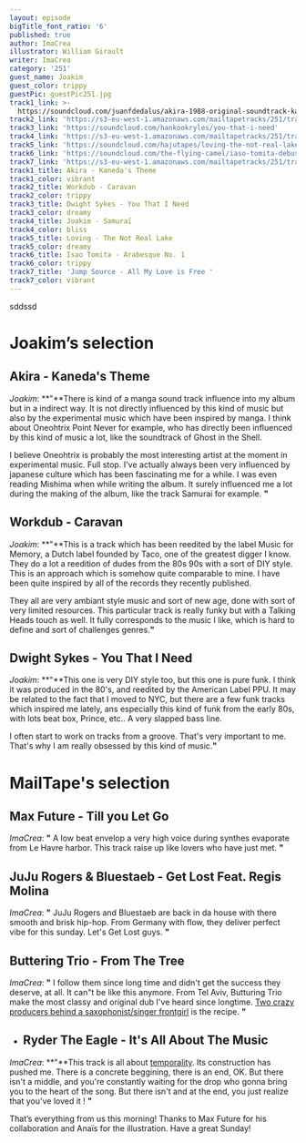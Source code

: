 ```yaml
---
layout: episode
bigTitle_font_ratio: '6'
published: true
author: ImaCrea
illustrator: William Girault
writer: ImaCrea
category: '251'
guest_name: Joakim
guest_color: trippy
guestPic: guestPic251.jpg
track1_link: >-
  https://soundcloud.com/juanfdedalus/akira-1988-original-soundtrack-kanedas-theme
track2_link: 'https://s3-eu-west-1.amazonaws.com/mailtapetracks/251/track2.mp3'
track3_link: 'https://soundcloud.com/hankookryles/you-that-i-need'
track4_link: 'https://s3-eu-west-1.amazonaws.com/mailtapetracks/251/track4.mp3'
track5_link: 'https://soundcloud.com/hajutapes/loving-the-not-real-lake'
track6_link: 'https://soundcloud.com/the-flying-camel/iaso-tomita-debussy-arabesque'
track7_link: 'https://s3-eu-west-1.amazonaws.com/mailtapetracks/251/track7.mp3'
track1_title: Akira - Kaneda's Theme
track1_color: vibrant
track2_title: Workdub - Caravan
track2_color: trippy
track3_title: Dwight Sykes - You That I Need
track3_color: dreamy
track4_title: Joakim - Samuraï
track4_color: bliss
track5_title: Loving - The Not Real Lake
track5_color: dreamy
track6_title: Isao Tomita - Arabesque No. 1
track6_color: trippy
track7_title: 'Jump Source - All My Love is Free '
track7_color: vibrant
---
```

<p id="introduction">sddssd </p>

# Joakim’s selection

## Akira - Kaneda's Theme
_Joakim_: **"**There is kind of a manga sound track influence into my album but in a indirect way. It is not directly influenced by this kind of music but also by the experimental music which have been inspired by manga. I think about Oneohtrix Point Never for example, who has directly been influenced by this kind of music a lot, like the soundtrack of Ghost in the Shell. 

I believe Oneohtrix is probably the most interesting artist at the moment in experimental music. Full stop. I've actually always been very influenced by japanese culture which has been fascinating me for a while. I was even reading Mishima when while writing the album. It surely influenced me a lot during the making of the album, like the track Samurai for example. **"**

## Workdub - Caravan 
_Joakim_: **"**This is a track which has been reedited by the label Music for Memory, a Dutch label founded by Taco, one of the greatest digger I know. They do a lot a reedition of dudes from the 80s 90s with a sort of DIY style. This is an approach which is somehow quite comparable to mine. I have been quite inspired by all of the records they recently published. 

They all are very ambiant style music and sort of new age, done with sort of very limited resources. This particular track is really funky but with a Talking Heads touch as well. It fully corresponds to the music I like, which is hard to define and sort of challenges genres.**"**

## Dwight Sykes - You That I Need
_Joakim_: **"**This one is very DIY style too, but this one is pure funk. I think it was produced in the 80's, and reedited by the American Label PPU. It may be related to the fact that I moved to NYC, but there are a few funk tracks which inspired me lately, ans especially this kind of funk from the early 80s, with lots beat box, Prince, etc.. A very slapped bass line.

I often start to work on tracks from a groove. That's very important to me. That's why I am really obsessed by this kind of music.**"**


# MailTape's selection

## Max Future - Till you Let Go
_ImaCrea_: **"** A low beat envelop a very high voice during synthes evaporate from Le Havre harbor. This track raise up like lovers who have just met.   **"** 

## JuJu Rogers & Bluestaeb - Get Lost Feat. Regis Molina
_ImaCrea_: **"** JuJu Rogers and Bluestaeb are back in da house with there smooth and brisk hip-hop. From Germany with flow, they deliver perfect vibe for this sunday. Let's Get Lost guys. **"**

## Buttering Trio - From The Tree
_ImaCrea_: **"** I follow them since long time and didn't get the success they deserve, at all. It can"t be like this anymore. From Tel Aviv, Butturing Trio make the most classy and original dub I've heard since longtime. [Two crazy producers behind a saxophonist/singer frontgirl](https://youtu.be/HsfzMudFWHA) is the recipe. **"**

+ ## Ryder The Eagle - It's All About The Music
_ImaCrea_: **"**This track is all about [temporality](https://youtu.be/D9-R2RDXRWo). Its construction has pushed me. There is a concrete beggining, there is an end, OK. But there isn't a middle, and you're constantly waiting for the drop who gonna bring you to the heart of the song. But there isn't and at the end, you just realize that you've loved it !  **"**


<p id="outroduction">That’s everything from us this morning! Thanks to Max Future for his collaboration and Anaïs for the illustration. Have a great Sunday!</p>
